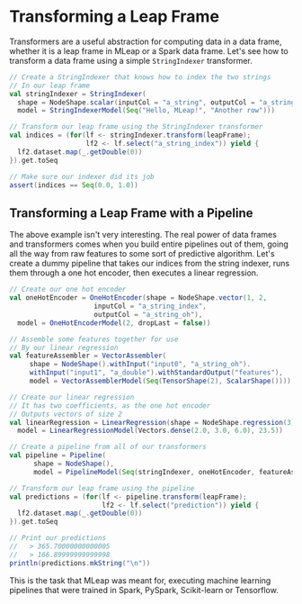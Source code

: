 # Transforming a Leap Frame

Transformers are a useful abstraction for computing data in a data
frame, whether it is a leap frame in MLeap or a Spark data frame. Let's
see how to transform a data frame using a simple `StringIndexer`
transformer.

```scala
// Create a StringIndexer that knows how to index the two strings
// In our leap frame
val stringIndexer = StringIndexer(
  shape = NodeShape.scalar(inputCol = "a_string", outputCol = "a_string_index"),
  model = StringIndexerModel(Seq("Hello, MLeap!", "Another row")))

// Transform our leap frame using the StringIndexer transformer
val indices = (for(lf <- stringIndexer.transform(leapFrame);
                   lf2 <- lf.select("a_string_index")) yield {
  lf2.dataset.map(_.getDouble(0))
}).get.toSeq

// Make sure our indexer did its job
assert(indices == Seq(0.0, 1.0))
```

## Transforming a Leap Frame with a Pipeline

The above example isn't very interesting. The real power of data frames
and transformers comes when you build entire pipelines out of them,
going all the way from raw features to some sort of predictive
algorithm. Let's create a dummy pipeline that takes our indices from the
string indexer, runs them through a one hot encoder, then executes a
linear regression.

```scala
// Create our one hot encoder
val oneHotEncoder = OneHotEncoder(shape = NodeShape.vector(1, 2, 
                     inputCol = "a_string_index",
                     outputCol = "a_string_oh"),
  model = OneHotEncoderModel(2, dropLast = false))

// Assemble some features together for use
// By our linear regression
val featureAssembler = VectorAssembler(
     shape = NodeShape().withInput("input0", "a_string_oh").
     withInput("input1", "a_double").withStandardOutput("features"),
     model = VectorAssemblerModel(Seq(TensorShape(2), ScalarShape())))

// Create our linear regression
// It has two coefficients, as the one hot encoder
// Outputs vectors of size 2
val linearRegression = LinearRegression(shape = NodeShape.regression(3),
  model = LinearRegressionModel(Vectors.dense(2.0, 3.0, 6.0), 23.5))

// Create a pipeline from all of our transformers
val pipeline = Pipeline(
      shape = NodeShape(),
      model = PipelineModel(Seq(stringIndexer, oneHotEncoder, featureAssembler, linearRegression)))

// Transform our leap frame using the pipeline
val predictions = (for(lf <- pipeline.transform(leapFrame);
                       lf2 <- lf.select("prediction")) yield {
  lf2.dataset.map(_.getDouble(0))
}).get.toSeq

// Print our predictions
//   > 365.70000000000005
//   > 166.89999999999998
println(predictions.mkString("\n"))
```

This is the task that MLeap was meant for, executing machine learning
pipelines that were trained in Spark, PySpark, Scikit-learn or
Tensorflow.

